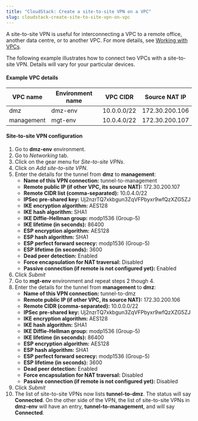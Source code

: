 ```yaml
---
title: "CloudStack: Create a site-to-site VPN on a VPC"
slug: cloudstack-create-site-to-site-vpn-on-vpc
---
```



A site-to-site VPN is useful for interconnecting a VPC to a remote office, another data centre, or to another VPC.  For more details, see [Working with VPCs](../cloudstack-compute-service/working-with-vpcs.md).

The following example illustrates how to connect two VPCs with a site-to-site VPN.  Details will vary for your particular devices.

#### Example VPC details
| VPC name | Environment name | VPC CIDR | Source NAT IP |
| --- | --- | --- | --- |
| dmz | dmz-env | 10.0.0.0/22 | 172.30.200.106 |
| management | mgt-env| 10.0.4.0/22 | 172.30.200.107 |

#### Site-to-site VPN configuration
1. Go to **dmz-env** environment.
1. Go to *Networking* tab.
1. Click on the gear menu for *Site-to-site VPNs*.
1. Click on *Add site-to-site VPN*.
1. Enter the details for the tunnel from **dmz** to **management**:
   - **Name of this VPN connection:** tunnel-to-management
   - **Remote public IP (if other VPC, its source NAT):** 172.30.200.107
   - **Remote CIDR list (comma-separated):** 10.0.4.0/22
   - **IPSec pre-shared key:** Uj2nzrTQ7xkbgun3ZqVFPbyxr9wfQzXZG5ZJ
   - **IKE encryption algorithm:** AES128
   - **IKE hash algorithm:** SHA1
   - **IKE Diffie-Hellman group:** modp1536 (Group-5)
   - **IKE lifetime (in seconds):** 86400
   - **ESP encryption algorithm:** AES128
   - **ESP hash algorithm:** SHA1
   - **ESP perfect forward secrecy:** modp1536 (Group-5)
   - **ESP lifetime (in seconds):** 3600
   - **Dead peer detection:** Enabled
   - **Force encapsulation for NAT traversal:** Disabled
   - **Passive connection (if remote is not configured yet):** Enabled
1. Click *Submit*
1. Go to **mgt-env** environment and repeat steps 2 though 4.
1. Enter the details for the tunnel from **management** to **dmz**:
   - **Name of this VPN connection:** tunnel-to-dmz
   - **Remote public IP (if other VPC, its source NAT):** 172.30.200.106
   - **Remote CIDR (comma-separated):** 10.0.0.0/22
   - **IPSec pre-shared key:** Uj2nzrTQ7xkbgun3ZqVFPbyxr9wfQzXZG5ZJ
   - **IKE encryption algorithm:** AES128
   - **IKE hash algorithm:** SHA1
   - **IKE Diffie-Hellman group:** modp1536 (Group-5)
   - **IKE lifetime (in seconds):** 86400
   - **ESP encryption algorithm:** AES128
   - **ESP hash algorithm:** SHA1
   - **ESP perfect forward secrecy:** modp1536 (Group-5)
   - **ESP lifetime (in seconds):** 3600
   - **Dead peer detection:** Enabled
   - **Force encapsulation for NAT traversal:** Disabled
   - **Passive connection (if remote is not configured yet):** Disabled
1. Click *Submit*
1. The list of site-to-site VPNs now lists **tunnel-to-dmz**.  The status will say **Connected**.  On the other side of the VPN, the list of site-to-site VPNs in **dmz-env** will have an entry, **tunnel-to-management**, and will say **Connected**.
